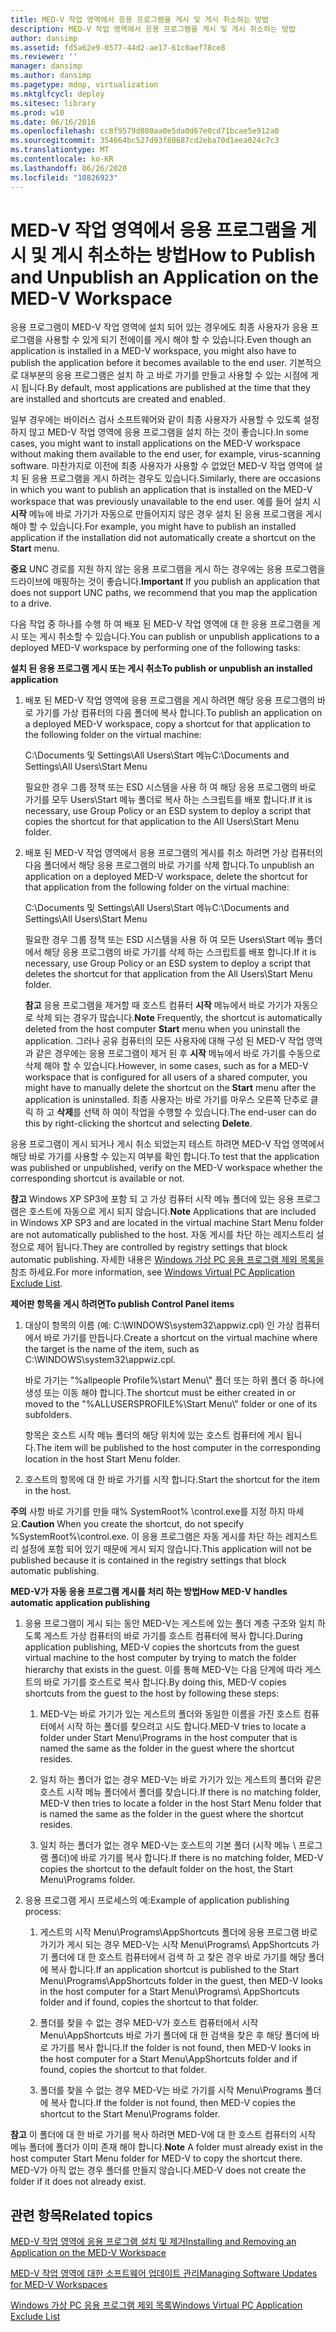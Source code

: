 ```yaml
---
title: MED-V 작업 영역에서 응용 프로그램을 게시 및 게시 취소하는 방법
description: MED-V 작업 영역에서 응용 프로그램을 게시 및 게시 취소하는 방법
author: dansimp
ms.assetid: fd5a62e9-0577-44d2-ae17-61c0aef78ce8
ms.reviewer: ''
manager: dansimp
ms.author: dansimp
ms.pagetype: mdop, virtualization
ms.mktglfcycl: deploy
ms.sitesec: library
ms.prod: w10
ms.date: 06/16/2016
ms.openlocfilehash: cc8f9579d800aa0e5da0d67e0cd71bcae5e912a0
ms.sourcegitcommit: 354664bc527d93f80687cd2eba70d1eea024c7c3
ms.translationtype: MT
ms.contentlocale: ko-KR
ms.lasthandoff: 06/26/2020
ms.locfileid: "10826923"
---
```

# <span data-ttu-id="548c0-103">MED-V 작업 영역에서 응용 프로그램을 게시 및 게시 취소하는 방법</span><span class="sxs-lookup"><span data-stu-id="548c0-103">How to Publish and Unpublish an Application on the MED-V Workspace</span></span>


<span data-ttu-id="548c0-104">응용 프로그램이 MED-V 작업 영역에 설치 되어 있는 경우에도 최종 사용자가 응용 프로그램을 사용할 수 있게 되기 전에이를 게시 해야 할 수 있습니다.</span><span class="sxs-lookup"><span data-stu-id="548c0-104">Even though an application is installed in a MED-V workspace, you might also have to publish the application before it becomes available to the end user.</span></span> <span data-ttu-id="548c0-105">기본적으로 대부분의 응용 프로그램은 설치 하 고 바로 가기를 만들고 사용할 수 있는 시점에 게시 됩니다.</span><span class="sxs-lookup"><span data-stu-id="548c0-105">By default, most applications are published at the time that they are installed and shortcuts are created and enabled.</span></span>

<span data-ttu-id="548c0-106">일부 경우에는 바이러스 검사 소프트웨어와 같이 최종 사용자가 사용할 수 있도록 설정 하지 않고 MED-V 작업 영역에 응용 프로그램을 설치 하는 것이 좋습니다.</span><span class="sxs-lookup"><span data-stu-id="548c0-106">In some cases, you might want to install applications on the MED-V workspace without making them available to the end user, for example, virus-scanning software.</span></span> <span data-ttu-id="548c0-107">마찬가지로 이전에 최종 사용자가 사용할 수 없었던 MED-V 작업 영역에 설치 된 응용 프로그램을 게시 하려는 경우도 있습니다.</span><span class="sxs-lookup"><span data-stu-id="548c0-107">Similarly, there are occasions in which you want to publish an application that is installed on the MED-V workspace that was previously unavailable to the end user.</span></span> <span data-ttu-id="548c0-108">예를 들어 설치 시 **시작** 메뉴에 바로 가기가 자동으로 만들어지지 않은 경우 설치 된 응용 프로그램을 게시 해야 할 수 있습니다.</span><span class="sxs-lookup"><span data-stu-id="548c0-108">For example, you might have to publish an installed application if the installation did not automatically create a shortcut on the **Start** menu.</span></span>

<span data-ttu-id="548c0-109">**중요**  UNC 경로를 지원 하지 않는 응용 프로그램을 게시 하는 경우에는 응용 프로그램을 드라이브에 매핑하는 것이 좋습니다.</span><span class="sxs-lookup"><span data-stu-id="548c0-109">**Important** If you publish an application that does not support UNC paths, we recommend that you map the application to a drive.</span></span>

 

<span data-ttu-id="548c0-110">다음 작업 중 하나를 수행 하 여 배포 된 MED-V 작업 영역에 대 한 응용 프로그램을 게시 또는 게시 취소할 수 있습니다.</span><span class="sxs-lookup"><span data-stu-id="548c0-110">You can publish or unpublish applications to a deployed MED-V workspace by performing one of the following tasks:</span></span>

**<span data-ttu-id="548c0-111">설치 된 응용 프로그램 게시 또는 게시 취소</span><span class="sxs-lookup"><span data-stu-id="548c0-111">To publish or unpublish an installed application</span></span>**

1.  <span data-ttu-id="548c0-112">배포 된 MED-V 작업 영역에 응용 프로그램을 게시 하려면 해당 응용 프로그램의 바로 가기를 가상 컴퓨터의 다음 폴더에 복사 합니다.</span><span class="sxs-lookup"><span data-stu-id="548c0-112">To publish an application on a deployed MED-V workspace, copy a shortcut for that application to the following folder on the virtual machine:</span></span>

    <span data-ttu-id="548c0-113">C:\\Documents 및 Settings\\All Users\\Start 메뉴</span><span class="sxs-lookup"><span data-stu-id="548c0-113">C:\\Documents and Settings\\All Users\\Start Menu</span></span>

    <span data-ttu-id="548c0-114">필요한 경우 그룹 정책 또는 ESD 시스템을 사용 하 여 해당 응용 프로그램의 바로 가기를 모두 Users\\Start 메뉴 폴더로 복사 하는 스크립트를 배포 합니다.</span><span class="sxs-lookup"><span data-stu-id="548c0-114">If it is necessary, use Group Policy or an ESD system to deploy a script that copies the shortcut for that application to the All Users\\Start Menu folder.</span></span>

2.  <span data-ttu-id="548c0-115">배포 된 MED-V 작업 영역에서 응용 프로그램의 게시를 취소 하려면 가상 컴퓨터의 다음 폴더에서 해당 응용 프로그램의 바로 가기를 삭제 합니다.</span><span class="sxs-lookup"><span data-stu-id="548c0-115">To unpublish an application on a deployed MED-V workspace, delete the shortcut for that application from the following folder on the virtual machine:</span></span>

    <span data-ttu-id="548c0-116">C:\\Documents 및 Settings\\All Users\\Start 메뉴</span><span class="sxs-lookup"><span data-stu-id="548c0-116">C:\\Documents and Settings\\All Users\\Start Menu</span></span>

    <span data-ttu-id="548c0-117">필요한 경우 그룹 정책 또는 ESD 시스템을 사용 하 여 모든 Users\\Start 메뉴 폴더에서 해당 응용 프로그램의 바로 가기를 삭제 하는 스크립트를 배포 합니다.</span><span class="sxs-lookup"><span data-stu-id="548c0-117">If it is necessary, use Group Policy or an ESD system to deploy a script that deletes the shortcut for that application from the All Users\\Start Menu folder.</span></span>

    <span data-ttu-id="548c0-118">**참고**  응용 프로그램을 제거할 때 호스트 컴퓨터 **시작** 메뉴에서 바로 가기가 자동으로 삭제 되는 경우가 많습니다.</span><span class="sxs-lookup"><span data-stu-id="548c0-118">**Note** Frequently, the shortcut is automatically deleted from the host computer **Start** menu when you uninstall the application.</span></span> <span data-ttu-id="548c0-119">그러나 공유 컴퓨터의 모든 사용자에 대해 구성 된 MED-V 작업 영역과 같은 경우에는 응용 프로그램이 제거 된 후 **시작** 메뉴에서 바로 가기를 수동으로 삭제 해야 할 수 있습니다.</span><span class="sxs-lookup"><span data-stu-id="548c0-119">However, in some cases, such as for a MED-V workspace that is configured for all users of a shared computer, you might have to manually delete the shortcut on the **Start** menu after the application is uninstalled.</span></span> <span data-ttu-id="548c0-120">최종 사용자는 바로 가기를 마우스 오른쪽 단추로 클릭 하 고 **삭제**를 선택 하 여이 작업을 수행할 수 있습니다.</span><span class="sxs-lookup"><span data-stu-id="548c0-120">The end-user can do this by right-clicking the shortcut and selecting **Delete**.</span></span>

     

<span data-ttu-id="548c0-121">응용 프로그램이 게시 되거나 게시 취소 되었는지 테스트 하려면 MED-V 작업 영역에서 해당 바로 가기를 사용할 수 있는지 여부를 확인 합니다.</span><span class="sxs-lookup"><span data-stu-id="548c0-121">To test that the application was published or unpublished, verify on the MED-V workspace whether the corresponding shortcut is available or not.</span></span>

<span data-ttu-id="548c0-122">**참고**  Windows XP SP3에 포함 되 고 가상 컴퓨터 시작 메뉴 폴더에 있는 응용 프로그램은 호스트에 자동으로 게시 되지 않습니다.</span><span class="sxs-lookup"><span data-stu-id="548c0-122">**Note** Applications that are included in Windows XP SP3 and are located in the virtual machine Start Menu folder are not automatically published to the host.</span></span> <span data-ttu-id="548c0-123">자동 게시를 차단 하는 레지스트리 설정으로 제어 됩니다.</span><span class="sxs-lookup"><span data-stu-id="548c0-123">They are controlled by registry settings that block automatic publishing.</span></span> <span data-ttu-id="548c0-124">자세한 내용은 [Windows 가상 PC 응용 프로그램 제외 목록을](windows-virtual-pc-application-exclude-list.md)참조 하세요.</span><span class="sxs-lookup"><span data-stu-id="548c0-124">For more information, see [Windows Virtual PC Application Exclude List](windows-virtual-pc-application-exclude-list.md).</span></span>

 

**<span data-ttu-id="548c0-125">제어판 항목을 게시 하려면</span><span class="sxs-lookup"><span data-stu-id="548c0-125">To publish Control Panel items</span></span>**

1.  <span data-ttu-id="548c0-126">대상이 항목의 이름 (예: C:\\WINDOWS\\system32\\appwiz.cpl) 인 가상 컴퓨터에서 바로 가기를 만듭니다.</span><span class="sxs-lookup"><span data-stu-id="548c0-126">Create a shortcut on the virtual machine where the target is the name of the item, such as C:\\WINDOWS\\system32\\appwiz.cpl.</span></span>

    <span data-ttu-id="548c0-127">바로 가기는 "%allpeople Profile%\\start Menu\\" 폴더 또는 하위 폴더 중 하나에 생성 또는 이동 해야 합니다.</span><span class="sxs-lookup"><span data-stu-id="548c0-127">The shortcut must be either created in or moved to the "%ALLUSERSPROFILE%\\Start Menu\\" folder or one of its subfolders.</span></span>

    <span data-ttu-id="548c0-128">항목은 호스트 시작 메뉴 폴더의 해당 위치에 있는 호스트 컴퓨터에 게시 됩니다.</span><span class="sxs-lookup"><span data-stu-id="548c0-128">The item will be published to the host computer in the corresponding location in the host Start Menu folder.</span></span>

2.  <span data-ttu-id="548c0-129">호스트의 항목에 대 한 바로 가기를 시작 합니다.</span><span class="sxs-lookup"><span data-stu-id="548c0-129">Start the shortcut for the item in the host.</span></span>

<span data-ttu-id="548c0-130">**주의**  사항 바로 가기를 만들 때% SystemRoot% \\control.exe를 지정 하지 마세요.</span><span class="sxs-lookup"><span data-stu-id="548c0-130">**Caution** When you create the shortcut, do not specify %SystemRoot%\\control.exe.</span></span> <span data-ttu-id="548c0-131">이 응용 프로그램은 자동 게시를 차단 하는 레지스트리 설정에 포함 되어 있기 때문에 게시 되지 않습니다.</span><span class="sxs-lookup"><span data-stu-id="548c0-131">This application will not be published because it is contained in the registry settings that block automatic publishing.</span></span>

 

**<span data-ttu-id="548c0-132">MED-V가 자동 응용 프로그램 게시를 처리 하는 방법</span><span class="sxs-lookup"><span data-stu-id="548c0-132">How MED-V handles automatic application publishing</span></span>**

1.  <span data-ttu-id="548c0-133">응용 프로그램이 게시 되는 동안 MED-V는 게스트에 있는 폴더 계층 구조와 일치 하도록 게스트 가상 컴퓨터의 바로 가기를 호스트 컴퓨터에 복사 합니다.</span><span class="sxs-lookup"><span data-stu-id="548c0-133">During application publishing, MED-V copies the shortcuts from the guest virtual machine to the host computer by trying to match the folder hierarchy that exists in the guest.</span></span> <span data-ttu-id="548c0-134">이를 통해 MED-V는 다음 단계에 따라 게스트의 바로 가기를 호스트로 복사 합니다.</span><span class="sxs-lookup"><span data-stu-id="548c0-134">By doing this, MED-V copies shortcuts from the guest to the host by following these steps:</span></span>

    1.  <span data-ttu-id="548c0-135">MED-V는 바로 가기가 있는 게스트의 폴더와 동일한 이름을 가진 호스트 컴퓨터에서 시작 하는 폴더를 찾으려고 시도 합니다.</span><span class="sxs-lookup"><span data-stu-id="548c0-135">MED-V tries to locate a folder under Start Menu\\Programs in the host computer that is named the same as the folder in the guest where the shortcut resides.</span></span>

    2.  <span data-ttu-id="548c0-136">일치 하는 폴더가 없는 경우 MED-V는 바로 가기가 있는 게스트의 폴더와 같은 호스트 시작 메뉴 폴더에서 폴더를 찾습니다.</span><span class="sxs-lookup"><span data-stu-id="548c0-136">If there is no matching folder, MED-V then tries to locate a folder in the host Start Menu folder that is named the same as the folder in the guest where the shortcut resides.</span></span>

    3.  <span data-ttu-id="548c0-137">일치 하는 폴더가 없는 경우 MED-V는 호스트의 기본 폴더 (시작 메뉴 \ 프로그램 폴더)에 바로 가기를 복사 합니다.</span><span class="sxs-lookup"><span data-stu-id="548c0-137">If there is no matching folder, MED-V copies the shortcut to the default folder on the host, the Start Menu\\Programs folder.</span></span>

2.  <span data-ttu-id="548c0-138">응용 프로그램 게시 프로세스의 예:</span><span class="sxs-lookup"><span data-stu-id="548c0-138">Example of application publishing process:</span></span>

    1.  <span data-ttu-id="548c0-139">게스트의 시작 Menu\\Programs\\AppShortcuts 폴더에 응용 프로그램 바로 가기가 게시 되는 경우 MED-V는 시작 Menu\\Programs\\ AppShortcuts 가기 폴더에 대 한 호스트 컴퓨터에서 검색 하 고 찾은 경우 바로 가기를 해당 폴더에 복사 합니다.</span><span class="sxs-lookup"><span data-stu-id="548c0-139">If an application shortcut is published to the Start Menu\\Programs\\AppShortcuts folder in the guest, then MED-V looks in the host computer for a Start Menu\\Programs\\ AppShortcuts folder and if found, copies the shortcut to that folder.</span></span>

    2.  <span data-ttu-id="548c0-140">폴더를 찾을 수 없는 경우 MED-V가 호스트 컴퓨터에서 시작 Menu\\AppShortcuts 바로 가기 폴더에 대 한 검색을 찾은 후 해당 폴더에 바로 가기를 복사 합니다.</span><span class="sxs-lookup"><span data-stu-id="548c0-140">If the folder is not found, then MED-V looks in the host computer for a Start Menu\\AppShortcuts folder and if found, copies the shortcut to that folder.</span></span>

    3.  <span data-ttu-id="548c0-141">폴더를 찾을 수 없는 경우 MED-V는 바로 가기를 시작 Menu\\Programs 폴더에 복사 합니다.</span><span class="sxs-lookup"><span data-stu-id="548c0-141">If the folder is not found, then MED-V copies the shortcut to the Start Menu\\Programs folder.</span></span>

<span data-ttu-id="548c0-142">**참고**  이 폴더에 대 한 바로 가기를 복사 하려면 MED-V에 대 한 호스트 컴퓨터의 시작 메뉴 폴더에 폴더가 이미 존재 해야 합니다.</span><span class="sxs-lookup"><span data-stu-id="548c0-142">**Note** A folder must already exist in the host computer Start Menu folder for MED-V to copy the shortcut there.</span></span> <span data-ttu-id="548c0-143">MED-V가 아직 없는 경우 폴더를 만들지 않습니다.</span><span class="sxs-lookup"><span data-stu-id="548c0-143">MED-V does not create the folder if it does not already exist.</span></span>

 

## <span data-ttu-id="548c0-144">관련 항목</span><span class="sxs-lookup"><span data-stu-id="548c0-144">Related topics</span></span>


[<span data-ttu-id="548c0-145">MED-V 작업 영역에 응용 프로그램 설치 및 제거</span><span class="sxs-lookup"><span data-stu-id="548c0-145">Installing and Removing an Application on the MED-V Workspace</span></span>](installing-and-removing-an-application-on-the-med-v-workspace.md)

[<span data-ttu-id="548c0-146">MED-V 작업 영역에 대한 소프트웨어 업데이트 관리</span><span class="sxs-lookup"><span data-stu-id="548c0-146">Managing Software Updates for MED-V Workspaces</span></span>](managing-software-updates-for-med-v-workspaces.md)

[<span data-ttu-id="548c0-147">Windows 가상 PC 응용 프로그램 제외 목록</span><span class="sxs-lookup"><span data-stu-id="548c0-147">Windows Virtual PC Application Exclude List</span></span>](windows-virtual-pc-application-exclude-list.md)

 

 





